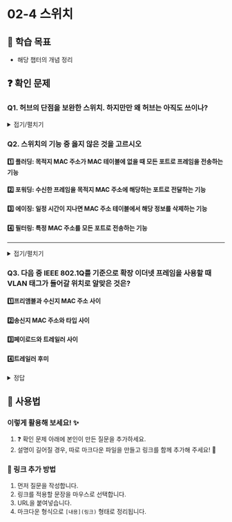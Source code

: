 # 02-4 스위치

## 📌 학습 목표
- 해당 챕터의 개념 정리

## ❓ 확인 문제


### Q1. 허브의 단점을 보완한 스위치. 하지만만 왜 허브는 아직도 쓰이나?

<details>
<summary>접기/펼치기</summary>

먼저 **허브(Hub)** 는 데이터를 수신하면 연결된 모든 장치에 데이터를 그대로 전송한다. 그래서 네트워크에서 충돌이 일어나기 쉽고, 대역폭이 낭비될 수 있다. 하지만 **스위치(Switch)** 는 수신한 데이터를 정확한 목적지 장치에만 전송하는 장치이다. 이렇게 하여 네트워크 효율성이 크게 향상되고, 충돌을 방지할 수 있다. 

그럼에도 허브가 아직 쓰이는 이유는 다음과 같다.
1. 비용문제  
허브는 스위치보다 상대적으로 저렴하다. 그렇기에 작은 네트워크를 구성하기에 용이하다.
2. 단순한 사용 환경  
작은 네트워크에서는 허브가 충분히 기능한다. 몇대의 컴퓨터 혹은 간단 장비들이 연결된 환경에서는 스위치가 없어도 성능에 큰 차이가 없다.
3. 구형 네트워크  
기존 구형 네트워크들이 허브를 사용한다면, 이들은 업데이트나 교체가 까다로울 수 있어 허브를 계속 사용하기도 한다.

이렇듯 **'어떠한 환경에서 사용하는가'** 라는 기준이 상당히 중요하다.
</details>


### **Q2. 스위치의 기능 중 옳지 않은 것을 고르시오**  

#### 1️⃣ **플러딩**: 목적지 MAC 주소가 MAC 테이블에 없을 때 모든 포트로 프레임을 전송하는 기능

#### 2️⃣ **포워딩**: 수신한 프레임을 목적지 MAC 주소에 해당하는 포트로 전달하는 기능

#### 3️⃣ **에이징**: 일정 시간이 지나면 MAC 주소 테이블에서 해당 정보를 삭제하는 기능

#### 4️⃣ **필터링**: 특정 MAC 주소를 모든 포트로 전송하는 기능

---

<details>  
<summary>접기/펼치기</summary>  

### **정답**  

#### 3️⃣ **필터링**  
   - 필터링은 **특정 패킷을 차단하는 기능**이지, 모든 포트로 전송하는 것이 아님 
   - **올바른 설명**: 특정 MAC 주소를 차단하여 지정된 포트로 전송하지 않도록 하는 기능

---

#### 1️⃣ **에이징**  
   - 스위치가 **MAC 주소 테이블을 관리**하는 방식  
   - 특정 MAC 주소가 **일정 시간 동안 사용되지 않으면 자동으로 삭제**  

#### 2️⃣ **포워딩** 
   - 수신한 프레임을 **목적지 MAC 주소**에 해당하는 포트로 전달하는 기능  
   - **MAC 주소 테이블**을 참고하여 **정확한 포트**로 보냄 
   - 불필요한 트래픽을 줄여 네트워크 효율을 높임  

#### 4️⃣ **플러딩**  
   - **목적지 MAC 주소가 MAC 테이블에 없을 때** **모든 포트**로 프레임을 전송하는 기능  
   - 네트워크에서 새로운 장치가 연결될 때 발생할 수 있음  

</details>

### Q3. 다음 중 IEEE 802.1Q를 기준으로 확장 이더넷 프레임을 사용할 때 VLAN 태그가 들어갈 위치로 알맞은 것은?

#### 1️⃣프리앰블과 수신지 MAC 주소 사이
#### 2️⃣송신지 MAC 주소와 타입 사이
#### 3️⃣페이로드와 트레일러 사이
#### 4️⃣트레일러 후미

<details>
<summary>정답</summary>

<h4> 2️⃣송신지 MAC 주소와 타입 사이 </h4>

- 일반적으로 VLAN 태그는 이더넷 프레임의 **Source MAC**과 **EtherType** 사이에 삽입이 됩니다. 만약 다른 위치에 VLAN 태그를 넣게 된다면
이더넷 장비가 프레임을 정상적으로 인식하지 못하고 패킷을 드롭하게 됩니다.
</details>

## 📝 사용법  
### 이렇게 활용해 보세요! ✨  
1. ❓ 확인 문제 아래에 본인이 만든 질문을 추가하세요.  
2. 설명이 길어질 경우, 따로 마크다운 파일을 만들고 링크를 함께 추가해 주세요! 🔗  

### 🔗 링크 추가 방법  
1. 먼저 질문을 작성합니다.  
2. 링크를 적용할 문장을 마우스로 선택합니다.  
3. URL을 붙여넣습니다.  
4. 마크다운 형식으로 `[내용](링크)` 형태로 정리됩니다.  
